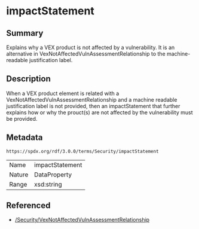 <!-- Automatically generated by spec-parser v2.3.0 on 2024-07-09T17:43:37.025898+00:00 -->
<!-- SPDX-License-Identifier: Community-Spec-1.0 -->

# impactStatement

## Summary

Explains why a VEX product is not affected by a vulnerability. It is an
alternative in VexNotAffectedVulnAssessmentRelationship to the machine-readable
justification label.


## Description

When a VEX product element is related with a VexNotAffectedVulnAssessmentRelationship
and a machine readable justification label is not provided, then an impactStatement
that further explains how or why the prouct(s) are not affected by the vulnerability
must be provided.


## Metadata

`https://spdx.org/rdf/3.0.0/terms/Security/impactStatement`


| | |
|---|---|
| Name | impactStatement |
| Nature | DataProperty |
| Range | xsd:string |




## Referenced

- [/Security/VexNotAffectedVulnAssessmentRelationship](../../Security/Classes/VexNotAffectedVulnAssessmentRelationship.md)

